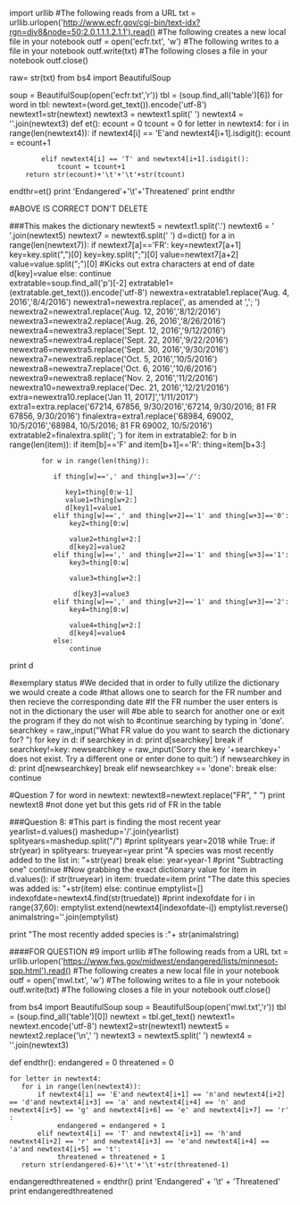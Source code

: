 import urllib
#The following reads from a URL
txt = urllib.urlopen('http://www.ecfr.gov/cgi-bin/text-idx?rgn=div8&node=50:2.0.1.1.1.2.1.1').read()
#The following creates a new local file in your notebook
outf = open('ecfr.txt', 'w')
#The following writes to a file in your notebook
outf.write(txt)
#The following closes a file in your notebook
outf.close()

raw= str(txt)
from bs4 import BeautifulSoup

soup = BeautifulSoup(open('ecfr.txt','r'))
tbl = (soup.find_all('table')[6])
for word in tbl:
    newtext=(word.get_text()).encode('utf-8')
newtext1=str(newtext)
newtext3 = newtext1.split(' ')
newtext4 = ''.join(newtext3)
def et():
    ecount = 0
    tcount = 0
    for letter in newtext4:
        for i in range(len(newtext4)):
            if newtext4[i] == 'E'and newtext4[i+1].isdigit():
                ecount = ecount+1
            
            elif newtext4[i] == 'T' and newtext4[i+1].isdigit():
                tcount = tcount+1
        return str(ecount)+'\t'+'\t'+str(tcount)


endthr=et()
print 'Endangered'+'\t'+'Threatened'
print endthr

#ABOVE IS CORRECT DON'T DELETE


###This makes the dictionary
newtext5 = newtext1.split('.')
newtext6 = ' '.join(newtext5)
newtext7 = newtext6.split(' ')
d=dict()
for a in range(len(newtext7)):
    if newtext7[a]=='FR':
        key=newtext7[a+1]        key=key.split(",")[0]
        key=key.split(";")[0]
        value=newtext7[a+2]
        value=value.split(";")[0] #Kicks out extra characters at end of date
        d[key]=value
    else:
        continue        
extratable=soup.find_all('p')[-2]
extratable1=(extratable.get_text()).encode('utf-8')
newextra=extratable1.replace('Aug. 4, 2016','8/4/2016')
newextra1=newextra.replace(', as amended at ','; ')
newextra2=newextra1.replace('Aug. 12, 2016','8/12/2016')
newextra3=newextra2.replace('Aug. 26, 2016','8/26/2016')
newextra4=newextra3.replace('Sept. 12, 2016','9/12/2016')
newextra5=newextra4.replace('Sept. 22, 2016','9/22/2016')
newextra6=newextra5.replace('Sept. 30, 2016','9/30/2016')
newextra7=newextra6.replace('Oct. 5, 2016','10/5/2016')
newextra8=newextra7.replace('Oct. 6, 2016','10/6/2016')
newextra9=newextra8.replace('Nov. 2, 2016','11/2/2016')
newextra10=newextra9.replace('Dec. 21, 2016','12/21/2016')
extra=newextra10.replace('Jan 11, 2017]','1/11/2017')
extra1=extra.replace('67214, 67856, 9/30/2016','67214, 9/30/2016; 81 FR 67856, 9/30/2016')
finalextra=extra1.replace('68984, 69002, 10/5/2016','68984, 10/5/2016; 81 FR 69002, 10/5/2016')
extratable2=finalextra.split('; ')
for item in extratable2:
    for b in range(len(item)):
        if item[b]=='F' and item[b+1]=='R':
            thing=item[b+3:]
            
            for w in range(len(thing)):
             
               if thing[w]==',' and thing[w+3]=='/':
                    
                  key1=thing[0:w-1]
                  value1=thing[w+2:]
                  d[key1]=value1
               elif thing[w]==',' and thing[w+2]=='1' and thing[w+3]=='0':
                   key2=thing[0:w]
                    
                   value2=thing[w+2:]
                   d[key2]=value2
               elif thing[w]==',' and thing[w+2]=='1' and thing[w+3]=='1':
                   key3=thing[0:w]
                    
                   value3=thing[w+2:]
                    
                    d[key3]=value3
               elif thing[w]==',' and thing[w+2]=='1' and thing[w+3]=='2':
                   key4=thing[0:w]
                    
                   value4=thing[w+2:]
                   d[key4]=value4
               else:
                   continue 
print d


#exemplary status
#We decided that in order to fully utilize the dictionary we would create a code
#that allows one to search for the FR number and then recieve the corresponding date
#If the FR number the user enters is not in the dictionary the user will
#be able to search for another one or exit the program if they do not wish to 
#continue searching by typing in 'done'.
searchkey = raw_input("What FR value do you want to search the dictionary for? ")
for key in d:
    if searchkey in d:
        print d[searchkey]
        break
    if searchkey!=key:
        newsearchkey = raw_input('Sorry the key '+searchkey+' does not exist. Try a different one or enter done to quit:')
        if newsearchkey in d:
            print d[newsearchkey]
            break
        elif newsearchkey == 'done':
            break
        else:
            continue


#Question 7
for word in newtext:
    newtext8=newtext.replace("FR", " ")
    print newtext8
#not done yet but this gets rid of FR in the table

###Question 8:
#This part is finding the most recent year
yearlist=d.values()
mashedup='/'.join(yearlist)
splityears=mashedup.split("/")
#print splityears
year=2018
while True:
    if str(year) in splityears:
        trueyear=year
        print "A species was most recently added to the list in: "+str(year)
        break
    else: 
        year=year-1
        #print "Subtracting one"
        continue
#Now grabbing the exact dictionary value
for item in d.values():
    if str(trueyear) in item:
        truedate=item
        print "The date this species was added is: "+str(item)
    else:
        continue
emptylist=[]
indexofdate=newtext4.find(str(truedate))
#print indexofdate
for i in range(37,60):
    emptylist.extend(newtext4[indexofdate-i])
emptylist.reverse()
animalstring=''.join(emptylist)

print "The most recently added species is :"+ str(animalstring)



####FOR QUESTION #9
   import urllib
#The following reads from a URL
txt = urllib.urlopen('https://www.fws.gov/midwest/endangered/lists/minnesot-spp.html').read()
#The following creates a new local file in your notebook
outf = open('mwl.txt', 'w')
#The following writes to a file in your notebook
outf.write(txt)
#The following closes a file in your notebook
outf.close()

from bs4 import BeautifulSoup
soup = BeautifulSoup(open('mwl.txt','r'))
tbl = (soup.find_all('table')[0])
newtext = tbl.get_text()
newtext1= newtext.encode('utf-8')
newtext2=str(newtext1)
newtext5 = newtext2.replace('\n',' ')
newtext3 = newtext5.split(' ')
newtext4 = ''.join(newtext3)

def endthr():
    endangered = 0
    threatened = 0

    for letter in newtext4:
       for i in range(len(newtext4)):
           if newtext4[i] == 'E'and newtext4[i+1] == 'n'and newtext4[i+2] == 'd'and newtext4[i+3] == 'a' and newtext4[i+4] == 'n' and newtext4[i+5] == 'g' and newtext4[i+6] == 'e' and newtext4[i+7] == 'r' :
                endangered = endangered + 1
           elif newtext4[i] == 'T' and newtext4[i+1] == 'h'and newtext4[i+2] == 'r' and newtext4[i+3] == 'e'and newtext4[i+4] == 'a'and newtext4[i+5] == 't':
                threatened = threatened + 1
       return str(endangered-6)+'\t'+'\t'+str(threatened-1)

endangeredthreatened = endthr()
print 'Endangered' + '\t' + 'Threatened'
print endangeredthreatened

